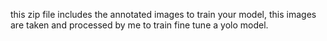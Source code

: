 this zip file includes the annotated images to train your model, this images are taken and processed by me to train fine tune a yolo model. 
